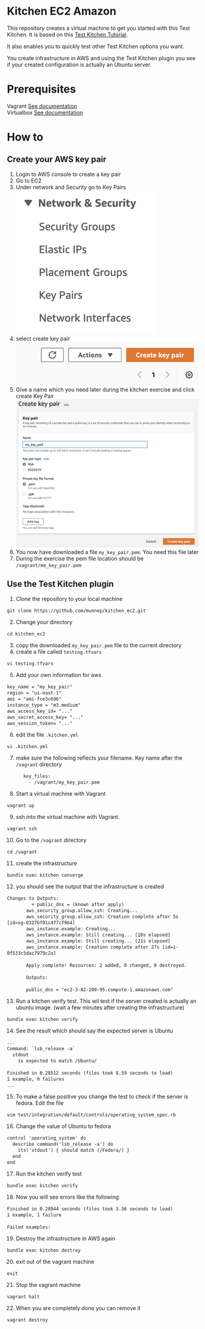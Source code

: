 # Kitchen EC2 Amazon

This repository creates a virtual machine to get you started with this Test Kitchen. It is based on this [Test Kitchen Tutorial](https://newcontext-oss.github.io/kitchen-terraform/tutorials/amazon_provider_ec2.html). 

It also enables you to quickly test other Test Kitchen options you want. 

You create infrastructure in AWS and using the Test Kitchen plugin you see if your created configuration is actually an Ubuntu server. 

# Prerequisites

Vagrant [See documentation](https://www.vagrantup.com/docs/installation)  
Virtualbox [See documentation](https://www.virtualbox.org/wiki/Downloads)

# How to

## Create your AWS key pair
1. Login to AWS console to create a key pair
2. Go to EC2
3. Under network and Security go to Key Pairs  
![](media/2021-10-29-12-07-29.png)  
4. select create key pair    
![](media/2021-10-29-12-08-01.png)    
5. Give a name which you need later during the kitchen exercise and click create Key Pair  
![](media/2021-10-29-12-08-52.png)  
6. You now have downloaded a file ```my_key_pair.pem```. You need this file later
7. During the exercise the pem file location should be ```/vagrant/me_key_pair.pem```

## Use the Test Kitchen plugin
1. Clone the repository to your local machine
```
git clone https://github.com/munnep/kitchen_ec2.git
```
2. Change your directory
```
cd kitchen_ec2
```
3. copy the downloaded ```my_key_pair.pem``` file to the current directory
4. create a file called ```testing.tfvars```
```
vi testing.tfvars
```
5. Add your own information for aws
```
key_name = "my_key_pair"
region = "us-east-1"
ami = "ami-fce3c696"
instance_type = "m3.medium"
aws_access_key_id= "..."
aws_secret_access_key= "..."
aws_session_token= "..."
```
6. edit the file ```.kitchen.yml``` 
```
vi .kitchen.yml
```
7. make sure the following reflects your filename. Key name after the ```/vagrant``` directory
```
      key_files:
        - /vagrant/my_key_pair.pem
```
8. Start a virtual machine with Vagrant
```
vagrant up
```
9. ssh into the virtual machine with Vagrant.
```
vagrant ssh
```
10. Go to the ```/vagrant``` directory
```
cd /vagrant
```
11. create the infrastructure
```
bundle exec kitchen converge
```
12. you should see the output that the infrastructure is created
```
Changes to Outputs:
         + public_dns = (known after apply)
       aws_security_group.allow_ssh: Creating...
       aws_security_group.allow_ssh: Creation complete after 5s [id=sg-0327bf91c477cf964]
       aws_instance.example: Creating...
       aws_instance.example: Still creating... [10s elapsed]
       aws_instance.example: Still creating... [21s elapsed]
       aws_instance.example: Creation complete after 27s [id=i-0f533c5dac7979c2a]
       
       Apply complete! Resources: 2 added, 0 changed, 0 destroyed.
       
       Outputs:
       
       public_dns = "ec2-3-82-209-95.compute-1.amazonaws.com"
```
13. Run a kitchen verify test. This wil test if the server created is actually an ubuntu image. (wait a few minutes after creating the infrastructure)
```
bundle exec kitchen verify
```
14. See the result which should say the expected server is Ubuntu
```
...
Command: `lsb_release -a`
  stdout
    is expected to match /Ubuntu/

Finished in 0.28512 seconds (files took 8.59 seconds to load)
1 example, 0 failures
...
```
15. To make a false positive you change the test to check if the server is fedora. Edit the file 
```
vim test/integration/default/controls/operating_system_spec.rb
```
16. Change the value of Ubuntu to fedora
```
control 'operating_system' do
  describe command('lsb_release -a') do
    its('stdout') { should match (/Fedora/) }
  end
end
```
17. Run the kitchen verify test
```
bundle exec kitchen verify
```
18. Now you will see errors like the following
```
Finished in 0.28944 seconds (files took 3.56 seconds to load)
1 example, 1 failure

Failed examples:

```
19. Destroy the infrastructure in AWS again
```
bundle exec kitchen destroy
```
20. exit out of the vagrant machine
```
exit
```
21. Stop the vagrant machine
```
vagrant halt
```
22. When you are completely done you can remove it
```
vagrant destroy
```